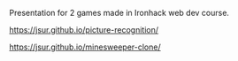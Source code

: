 Presentation for 2 games made in Ironhack web dev course.

https://jsur.github.io/picture-recognition/

https://jsur.github.io/minesweeper-clone/
